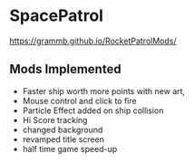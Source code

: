 # SpacePatrol
https://grammb.github.io/RocketPatrolMods/
## Mods Implemented 
- Faster ship worth more points with new art,
- Mouse control and click to fire
- Particle Effect added on ship collision
- Hi Score tracking
- changed background
- revamped title screen
- half time game speed-up
